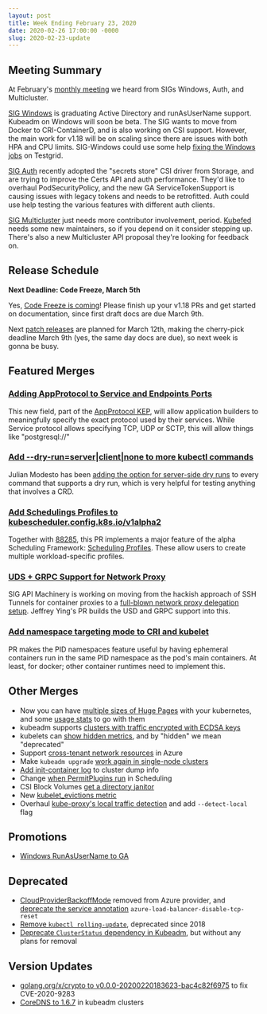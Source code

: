 ```yaml
---
layout: post
title: Week Ending February 23, 2020
date: 2020-02-26 17:00:00 -0000
slug: 2020-02-23-update
---
```


## Meeting Summary

At February's [monthly meeting](https://docs.google.com/document/d/1VQDIAB0OqiSjIHI8AWMvSdceWhnz56jNpZrLs6o7NJY/edit#heading=h.lk3ecc5rt40z) we heard from SIGs Windows, Auth, and Multicluster.

[SIG Windows](https://docs.google.com/presentation/d/1nSBVDp7IuyzpakvLvJYtQUsOAJd54iZuXP1pxJR1Pq8/edit?usp=sharing) is graduating Active Directory and runAsUserName support.  Kubeadm on Windows will soon be beta.  The SIG wants to move from Docker to CRI-ContainerD, and is also working on CSI support.  However, the main work for v1.18 will be on scaling since there are issues with both HPA and CPU limits.  SIG-Windows could use some help [fixing the Windows jobs](https://github.com/kubernetes/kubernetes/pulls?utf8=%E2%9C%93&q=is%3Apr+is%3Aopen+label%3A%22kind%2Ffailing-test%22+label%3A%22sig%2Fwindows%22) on Testgrid.

[SIG Auth](https://docs.google.com/presentation/d/1HBMqr5V79S8BSrSMAxPdQiyyCL9byBBWj2D4WrR3hPY/edit#slide=id.g401c104a3c_0_0) recently adopted the "secrets store" CSI driver from Storage, and are trying to improve the Certs API and auth performance.  They'd like to overhaul PodSecurityPolicy, and the new GA ServiceTokenSupport is causing issues with legacy tokens and needs to be retrofitted.  Auth could use help testing the various features with different auth clients.

[SIG Multicluster](https://docs.google.com/presentation/d/1zjeLm_KskJwn60guai0ZofNH5OJhq4rRdasWQRLo3Kw/edit) just needs more contributor involvement, period.  [Kubefed](https://github.com/kubernetes-sigs/kubefed) needs some new maintainers, so if you depend on it consider stepping up. There's also a new Multicluster API proposal they're looking for feedback on.

## Release Schedule

**Next Deadline: Code Freeze, March 5th**

Yes, [Code Freeze is coming](https://groups.google.com/forum/?utm_medium=email&utm_source=footer#!topic/kubernetes-dev/qKGH_T8S55E)!  Please finish up your v1.18 PRs and get started on documentation, since first draft docs are due March 9th.

Next [patch releases](https://github.com/kubernetes/sig-release/blob/master/releases/patch-releases.md) are planned for March 12th, making the cherry-pick deadline March 9th (yes, the same day docs are due), so next week is gonna be busy.

## Featured Merges

### [Adding AppProtocol to Service and Endpoints Ports](https://github.com/kubernetes/kubernetes/pull/88503)

This new field, part of the [AppProtocol KEP](https://github.com/kubernetes/enhancements/blob/master/keps/sig-network/20191227-app-protocol.md), will allow application builders to meaningfully specify the exact protocol used by their services.  While Service protocol allows specifying TCP, UDP or SCTP, this will allow things like "postgresql://"

### [Add --dry-run=server|client|none to more kubectl commands](https://github.com/kubernetes/kubernetes/pull/88292)

Julian Modesto has been [adding the option for server-side dry runs](https://github.com/kubernetes/kubernetes/issues/85652) to every command that supports a dry run, which is very helpful for testing anything that involves a CRD.

### [Add Schedulings Profiles to kubescheduler.config.k8s.io/v1alpha2](https://github.com/kubernetes/kubernetes/pull/88087)

Together with [88285](https://github.com/kubernetes/kubernetes/pull/88285), this PR implements a major feature of the alpha Scheduling Framework: [Scheduling Profiles](https://github.com/kubernetes/enhancements/blob/master/keps/sig-scheduling/20200114-multi-scheduling-profiles.md).  These allow users to create multiple workload-specific profiles.

### [ UDS + GRPC Support for Network Proxy](https://github.com/kubernetes/kubernetes/pull/87179)

SIG API Machinery is working on moving from the hackish approach of SSH Tunnels for container proxies to a [full-blown network proxy delegation setup](https://github.com/kubernetes/enhancements/blob/master/keps/sig-api-machinery/20190226-network-proxy.md). Jeffrey Ying's PR builds the USD and GRPC support into this.

### [Add namespace targeting mode to CRI and kubelet](https://github.com/kubernetes/kubernetes/pull/84731)

PR makes the PID namespaces feature useful by having ephemeral containers run in the same PID namespace as the pod's main containers.  At least, for docker; other container runtimes need to implement this.

## Other Merges

* Now you can have [multiple sizes of Huge Pages](https://github.com/kubernetes/kubernetes/pull/84051) with your kubernetes, and some [usage stats](https://github.com/kubernetes/kubernetes/pull/80605) to go with them
* kubeadm supports [clusters with traffic encrypted with ECDSA keys](https://github.com/kubernetes/kubernetes/pull/86953)
* kubelets can [show hidden metrics](https://github.com/kubernetes/kubernetes/pull/85282), and by "hidden" we mean "deprecated"
* Support [cross-tenant network resources](https://github.com/kubernetes/kubernetes/pull/88384) in Azure
* Make `kubeadm upgrade` [work again in single-node clusters](https://github.com/kubernetes/kubernetes/pull/88434)
* [Add init-container log](https://github.com/kubernetes/kubernetes/pull/88324) to cluster dump info
* Change [when PermitPlugins run](https://github.com/kubernetes/kubernetes/pull/88199) in Scheduling
* CSI Block Volumes [get a directory janitor](https://github.com/kubernetes/kubernetes/pull/87978)
* New [kubelet_evictions metric](https://github.com/kubernetes/kubernetes/pull/87906)
* Overhaul [kube-proxy's local traffic detection](https://github.com/kubernetes/kubernetes/pull/87748) and add `--detect-local` flag

## Promotions

* [Windows RunAsUserName to GA](https://github.com/kubernetes/kubernetes/pull/87760)

## Deprecated

* [CloudProviderBackoffMode](https://github.com/kubernetes/kubernetes/pull/88463) removed from Azure provider, and [deprecate the service annotation](https://github.com/kubernetes/kubernetes/pull/88462) `azure-load-balancer-disable-tcp-reset`
* [Remove `kubectl rolling-update`](https://github.com/kubernetes/kubernetes/pull/88057), deprecated since 2018
* [Deprecate `ClusterStatus` dependency in Kubeadm](https://github.com/kubernetes/kubernetes/pull/87656), but without any plans for removal

## Version Updates

* [golang.org/x/crypto to v0.0.0-20200220183623-bac4c82f6975](https://github.com/kubernetes/kubernetes/pull/88381) to fix CVE-2020-9283
* [CoreDNS to 1.6.7](https://github.com/kubernetes/kubernetes/pull/86260) in kubeadm clusters

